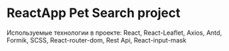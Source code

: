 # ReactApp Pet Search project

Используемые технологии в проекте: React, React-Leaflet, Axios, Antd, Formik, SCSS, React-router-dom, Rest Api, React-input-mask
